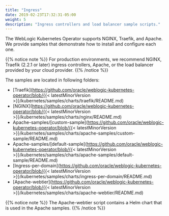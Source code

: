 ```yaml
---
title: "Ingress"
date: 2019-02-23T17:32:31-05:00
weight: 5
description: "Ingress controllers and load balancer sample scripts."
---
```



The WebLogic Kubernetes Operator supports NGINX, Traefik, and Apache. We provide samples that demonstrate how to install and configure each one.

{{% notice note %}}
For production environments, we recommend NGINX, Traefik (2.2.1 or later) ingress controllers, Apache, or the load balancer provided by your cloud provider.
{{% /notice %}}


The samples are located in following folders:

* [Traefik](https://github.com/oracle/weblogic-kubernetes-operator/blob/{{< latestMinorVersion >}}/kubernetes/samples/charts/traefik/README.md)
* [NGINX](https://github.com/oracle/weblogic-kubernetes-operator/blob/{{< latestMinorVersion >}}/kubernetes/samples/charts/nginx/README.md)
* Apache-samples/[custom-sample](https://github.com/oracle/weblogic-kubernetes-operator/blob/{{< latestMinorVersion >}}/kubernetes/samples/charts/apache-samples/custom-sample/README.md)
* Apache-samples/[default-sample](https://github.com/oracle/weblogic-kubernetes-operator/blob/{{< latestMinorVersion >}}/kubernetes/samples/charts/apache-samples/default-sample/README.md)
* [Ingress-per-domain](https://github.com/oracle/weblogic-kubernetes-operator/blob/{{< latestMinorVersion >}}/kubernetes/samples/charts/ingress-per-domain/README.md)
* [Apache-webtier](https://github.com/oracle/weblogic-kubernetes-operator/blob/{{< latestMinorVersion >}}/kubernetes/samples/charts/apache-webtier/README.md)

{{% notice note %}}
The Apache-webtier script contains a Helm chart that is used in the Apache samples.
{{% /notice %}}
